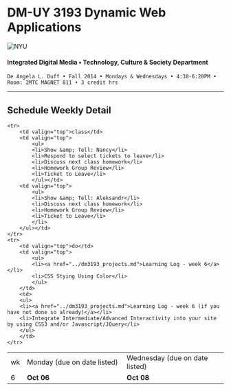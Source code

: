 # DM-UY 3193 Dynamic Web Applications

![NYU](http://ws2.polishedsolid.com/de/nyu_soe_logo.png)
#### Integrated Digital Media • Technology, Culture & Society Department

    De Angela L. Duff • Fall 2014 • Mondays & Wednesdays • 4:30-6:20PM • Room: 2MTC MAGNET 811 • 3 credit hrs

---

## Schedule Weekly Detail

<table>
<tr>
<td>wk</td>
<td>Monday (due on date listed)</td>
<td>Wednesday (due on date listed)</td>
</tr>
<!-- dates -->
    <tr>
        <td valign="top" width="4%">6</td>
        <td valign="top" width="48%"><strong>Oct 06</strong></td>
        <td valign="top" width="48%"><strong>Oct 08</strong></td>
    </tr>

    <tr>
        <td valign="top">class</td>
        <td valign="top">
            <ul>
            <li>Show &amp; Tell: Nancy</li>
            <li>Respond to select tickets to leave</li>
            <li>Discuss next class homework</li>
            <li>Homework Group Review</li>
            <li>Ticket to Leave</li>
            </ul></td>
        <td valign="top">
            <ul>
            <li>Show &amp; Tell: Aleksandr</li>
            <li>Discuss next class homework</li>
            <li>Homework Group Review</li>
            <li>Ticket to Leave</li>
            </li>
        </ul></td>
    </tr>
    <tr>
        <td valign="top">do</td>
        <td valign="top">
            <ul>
            <li><a href="../dm3193_projects.md">Learning Log - week 6</a></li>
            <li>CSS Stying Using Color</li>
            </ul>
        </td>
        <td>
        <ul>
        <li><a href="../dm3193_projects.md">Learning Log - week 6 (if you have not done so already)</a></li>
        <li>Integrate Intermediate/Advanced Interactivity into your site by using CSS3 and/or Javascript/JQuery</li>
        </ul>  
        </td>
    </tr>

</table>